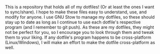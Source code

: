 This is a repository that holds all of my dotfiles! (Or at least the ones I want to sync/share). I hope to make these
files easy to understand, use, and modify for anyone. I use GNU Stow to manage my dotfiles, so these should stay up to
date as long as I continue to use each dotfile's respective program (and I remember to git push). As these are my
dotfiles, they might not be perfect for you, so I encourage you to look through them and tweak them to your liking. If
any dotfile's program happens to be cross-platform (Linux/Windows), I will make an effort to make the dotfile
cross-platform as well.
